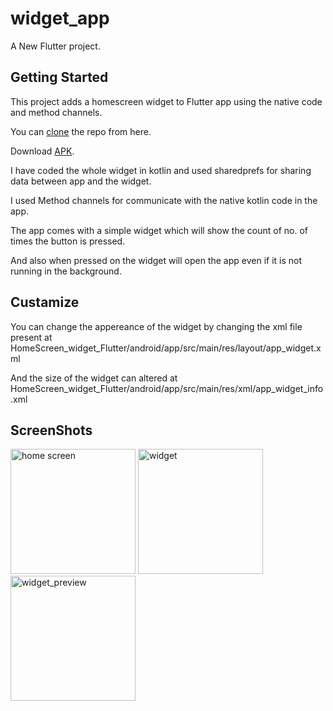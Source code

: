 # widget_app

A New Flutter project.

## Getting Started

This project adds a homescreen widget to Flutter app using the native code and method channels.

You can [clone](https://github.com/nandam2003/HomeScreen_widget_Flutter.git) the repo from here. 

Download [APK](https://github.com/nandam2003/HomeScreen_widget_Flutter/releases/download/v1.0.0/widget_app.apk).

I have coded the whole widget in kotlin and used sharedprefs for sharing data between app and the widget.

I used Method channels for communicate with the native kotlin code in the app.

The app comes with a simple widget which will show the count of no. of times the button is pressed.

And also when pressed on the widget will open the app even if it is not running in the background.

## Custamize
You can change the appereance of the widget by changing the xml file present at HomeScreen_widget_Flutter/android/app/src/main/res/layout/app_widget.xml

And the size of the widget can altered at HomeScreen_widget_Flutter/android/app/src/main/res/xml/app_widget_info.xml

## ScreenShots

<div>
<image width="200px" alt="home screen" src="https://raw.githubusercontent.com/nandam2003/HomeScreen_widget_Flutter/master/screenshots/app_inside.jpg">
<image width="200px" alt="widget" src="https://raw.githubusercontent.com/nandam2003/HomeScreen_widget_Flutter/master/screenshots/widget.jpg">
<image width="200px" alt="widget_preview" src="https://raw.githubusercontent.com/nandam2003/HomeScreen_widget_Flutter/master/screenshots/widget_preview.jpg">
</div>


